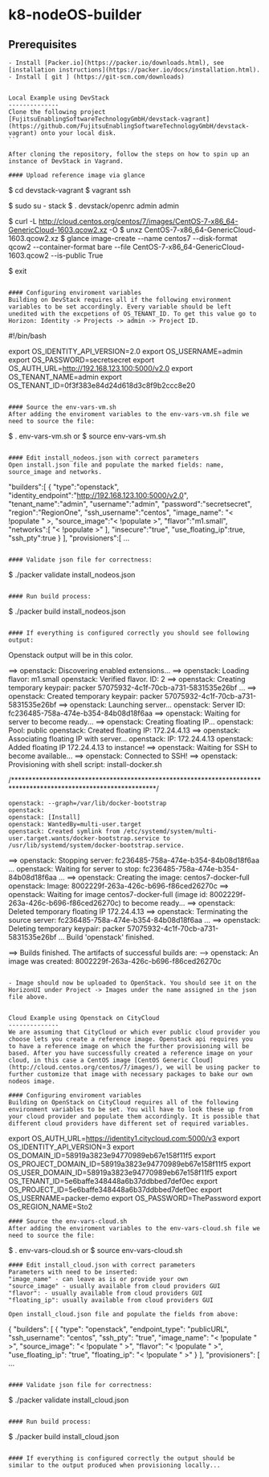 k8-nodeOS-builder
==================

Prerequisites
-------------
	- Install [Packer.io](https://packer.io/downloads.html), see [installation instructions](https://packer.io/docs/installation.html).
	- Install [ git ] (https://git-scm.com/downloads)


	Local Example using DevStack
	--------------
	Clone the following project [FujitsuEnablingSoftwareTechnologyGmbH/devstack-vagrant](https://github.com/FujitsuEnablingSoftwareTechnologyGmbH/devstack-vagrant) onto your local disk. 
	```

```
After cloning the repository, follow the steps on how to spin up an instance of DevStack in Vagrand.

#### Upload reference image via glance
```
$ cd devstack-vagrant
$ vagrant ssh

$ sudo su - stack
$ . devstack/openrc admin admin

$ curl -L http://cloud.centos.org/centos/7/images/CentOS-7-x86_64-GenericCloud-1603.qcow2.xz -O
$ unxz CentOS-7-x86_64-GenericCloud-1603.qcow2.xz
$ glance image-create --name centos7 --disk-format qcow2 --container-format bare --file CentOS-7-x86_64-GenericCloud-1603.qcow2 --is-public True

$ exit
```

#### Configuring enviroment variables 
Building on DevStack requires all if the following environment variables to be set accordingly. Every variable should be left unedited with the excpetions of OS_TENANT_ID. To get this value go to Horizon: Identity -> Projects -> admin -> Project ID.
```
#!/bin/bash

export OS_IDENTITY_API_VERSION=2.0
export OS_USERNAME=admin
export OS_PASSWORD=secretsecret
export OS_AUTH_URL=http://192.168.123.100:5000/v2.0
export OS_TENANT_NAME=admin
export OS_TENANT_ID=0f3f383e84d24d618d3c8f9b2ccc8e20
```

#### Source the env-vars-vm.sh
After adding the enviroment variables to the env-vars-vm.sh file we need to source the file:
```
$ . env-vars-vm.sh 
	or 
$ source env-vars-vm.sh
```

#### Edit install_nodeos.json with correct parameters 
Open install.json file and populate the marked fields: name, source_image and networks.
```
   "builders":[
      {
         "type":"openstack",
         "identity_endpoint":"http://192.168.123.100:5000/v2.0",
         "tenant_name":"admin",
         "username":"admin",
         "password":"secretsecret",
         "region":"RegionOne",
         "ssh_username":"centos",
	 "image_name": "< !populate " >,
	 "source_image":"< !populate >",
	 "flavor":"m1.small",
	 "networks":[
            "< !populate >"
         ],
         "insecure":"true",
         "use_floating_ip":true,
         "ssh_pty":true
      }
   ],
   "provisioners":[ ...
```

#### Validate json file for correctness:
```
$ ./packer validate install_nodeos.json
```

#### Run build process:
```
$ ./packer build install_nodeos.json
```

#### If everything is configured correctly you should see following output:
```
Openstack output will be in this color.

==> openstack: Discovering enabled extensions...
==> openstack: Loading flavor: m1.small
    openstack: Verified flavor. ID: 2
==> openstack: Creating temporary keypair: packer 57075932-4c1f-70cb-a731-5831535e26bf ...
==> openstack: Created temporary keypair: packer 57075932-4c1f-70cb-a731-5831535e26bf
==> openstack: Launching server...
    openstack: Server ID: fc236485-758a-474e-b354-84b08d18f6aa
==> openstack: Waiting for server to become ready...
==> openstack: Creating floating IP...
    openstack: Pool: public
    openstack: Created floating IP: 172.24.4.13
==> openstack: Associating floating IP with server...
    openstack: IP: 172.24.4.13
    openstack: Added floating IP 172.24.4.13 to instance!
==> openstack: Waiting for SSH to become available...
==> openstack: Connected to SSH!
==> openstack: Provisioning with shell script: install-docker.sh

/*****************************************************************************************************************/

    openstack: --graph=/var/lib/docker-bootstrap
    openstack:
    openstack: [Install]
    openstack: WantedBy=multi-user.target
    openstack: Created symlink from /etc/systemd/system/multi-user.target.wants/docker-bootstrap.service to /usr/lib/systemd/system/docker-bootstrap.service.
==> openstack: Stopping server: fc236485-758a-474e-b354-84b08d18f6aa ...
    openstack: Waiting for server to stop: fc236485-758a-474e-b354-84b08d18f6aa ...
==> openstack: Creating the image: centos7-docker-full
    openstack: Image: 8002229f-263a-426c-b696-f86ced26270c
==> openstack: Waiting for image centos7-docker-full (image id: 8002229f-263a-426c-b696-f86ced26270c) to become ready...
==> openstack: Deleted temporary floating IP 172.24.4.13
==> openstack: Terminating the source server: fc236485-758a-474e-b354-84b08d18f6aa ...
==> openstack: Deleting temporary keypair: packer 57075932-4c1f-70cb-a731-5831535e26bf ...
Build 'openstack' finished.

==> Builds finished. The artifacts of successful builds are:
--> openstack: An image was created: 8002229f-263a-426c-b696-f86ced26270c

```

- Image should now be uploaded to OpenStack. You should see it on the HorizonUI under Project -> Images under the name assigned in the json file above.


Cloud Example using Openstack on CityCloud
--------------
We are assuming that CityCloud or which ever public cloud provider you choose lets you create a reference image. Openstack api requires you to have a reference image on which the further provisioning will be based. After you have successfully created a reference image on your cloud, in this case a CentOS image [CentOS Generic Cloud] (http://cloud.centos.org/centos/7/images/), we will be using packer to further customize that image with necessary packages to bake our own nodeos image.

#### Configuring enviroment variables 
Building on OpenStack on CityCloud requires all of the following environment variables to be set. You will have to look these up from your cloud provider and populate them accordingly. It is possible that different cloud providers have different set of required variables.
```
export OS_AUTH_URL=https://identity1.citycloud.com:5000/v3
export OS_IDENTITY_API_VERSION=3
export OS_DOMAIN_ID=58919a3823e94770989eb67e158f11f5
export OS_PROJECT_DOMAIN_ID=58919a3823e94770989eb67e158f11f5
export OS_USER_DOMAIN_ID=58919a3823e94770989eb67e158f11f5
export OS_TENANT_ID=5e6baffe348448a6b37ddbbed7def0ec
export OS_PROJECT_ID=5e6baffe348448a6b37ddbbed7def0ec
export OS_USERNAME=packer-demo
export OS_PASSWORD=ThePassword
export OS_REGION_NAME=Sto2
```
#### Source the env-vars-cloud.sh
After adding the enviroment variables to the env-vars-cloud.sh file we need to source the file:
```
$ . env-vars-cloud.sh 
	or 
$ source env-vars-cloud.sh
```
#### Edit install_cloud.json with correct parameters 
Parameters with need to be inserted:
"image_name" - can leave as is or provide your own
"source_image" - usually available from cloud providers GUI
"flavor": - usually available from cloud providers GUI
"floating_ip": usually available from cloud providers GUI

Open install_cloud.json file and populate the fields from above:
```
{
  "builders": [ 
    {
      "type": "openstack",
      "endpoint_type": "publicURL",
      "ssh_username": "centos",
      "ssh_pty": "true",
      "image_name": "< !populate " >",
      "source_image": "< !populate " >",
      "flavor": "< !populate " >",
      "use_floating_ip": "true",
      "floating_ip": "< !populate " >"
    }
  ],
  "provisioners": [ ...
```

#### Validate json file for correctness:
```
$ ./packer validate install_cloud.json
```

#### Run build process:
```
$ ./packer build install_cloud.json
```

#### If everything is configured correctly the output should be similar to the output produced when provisioning locally...
